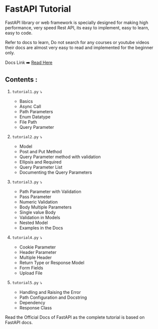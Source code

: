 # FastAPI Tutorial

FastAPI library or web framework is specially designed for making high performance, very speed Rest API, its easy to implement, easy to learn, easy to code.

Refer to docs to learn, Do not search for any courses or youtube videos their docs are almost very easy to read and implemented for the beginner only.

Docs Link ➡️ [Read Here](https://fastapi.tiangolo.com/)

## Contents :

1. `tutorial1.py` ⤵️

   - Basics
   - Async Call
   - Path Parameters
   - Enum Datatype
   - File Path
   - Query Parameter

2. `tutorial2.py` ⤵️

   - Model
   - Post and Put Method
   - Query Parameter method with validation
   - Ellipsis and Required
   - Query Parameter List
   - Documenting the Query Parameters

3. `tutorial3.py` ⤵️

   - Path Parameter with Validation
   - Pass Parameter
   - Numeric Validation
   - Body Multiple Parameters
   - Single value Body
   - Validation in Models
   - Nested Model
   - Examples in the Docs

4. `tutorial4.py` ⤵️

   - Cookie Parameter
   - Header Parameter
   - Multiple Header
   - Return Type or Response Model
   - Form Fields
   - Upload File

5. `tutorial5.py` ⤵️
   - Handling and Raising the Error
   - Path Configuration and Docstring
   - Dependency
   - Response Class

Read the Official Docs of FastAPI as the complete tutorial is based on FastAPI docs.

